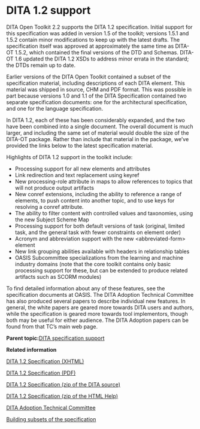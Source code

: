 # DITA 1.2 support

DITA Open Toolkit 2.2 supports the DITA 1.2 specification. Initial support for this specification was added in version 1.5 of the toolkit; versions 1.5.1 and 1.5.2 contain minor modifications to keep up with the latest drafts. The specification itself was approved at approximately the same time as DITA-OT 1.5.2, which contained the final versions of the DTD and Schemas. DITA-OT 1.6 updated the DITA 1.2 XSDs to address minor errata in the standard; the DTDs remain up to date.

Earlier versions of the DITA Open Toolkit contained a subset of the specification material, including descriptions of each DITA element. This material was shipped in source, CHM and PDF format. This was possible in part because versions 1.0 and 1.1 of the DITA Specification contained two separate specification documents: one for the architectural specification, and one for the language specification.

In DITA 1.2, each of these has been considerably expanded, and the two have been combined into a single document. The overall document is much larger, and including the same set of material would double the size of the DITA-OT package. Rather than include that material in the package, we’ve provided the links below to the latest specification material.

Highlights of DITA 1.2 support in the toolkit include:

-   Processing support for all new elements and attributes
-   Link redirection and text replacement using keyref
-   New processing-role attribute in maps to allow references to topics that will not produce output artifacts
-   New conref extensions, including the ability to reference a range of elements, to push content into another topic, and to use keys for resolving a conref attribute.
-   The ability to filter content with controlled values and taxonomies, using the new Subject Scheme Map
-   Processing support for both default versions of task \(original, limited task, and the general task with fewer constraints on element order\)
-   Acronym and abbreviation support with the new <abbreviated-form\> element
-   New link grouping abilities available with headers in relationship tables
-   OASIS Subcommittee specializations from the learning and machine industry domains \(note that the core toolkit contains only basic processing support for these, but can be extended to produce related artifacts such as SCORM modules\)

To find detailed information about any of these features, see the specification documents at OASIS. The DITA Adoption Technical Committee has also produced several papers to describe individual new features. In general, the white papers are geared more towards DITA users and authors, while the specification is geared more towards tool implementors, though both may be useful for either audience. The DITA Adoption papers can be found from that TC’s main web page.

**Parent topic:**[DITA specification support](../user-guide/DITA_spec-support.md)

**Related information**  


[DITA 1.2 Specification \(XHTML\)](http://docs.oasis-open.org/dita/v1.2/spec/DITA1.2-spec.html)

[DITA 1.2 Specification \(PDF\)](http://docs.oasis-open.org/dita/v1.2/spec/DITA1.2-spec.pdf)

[DITA 1.2 Specification \(zip of the DITA source\)](http://docs.oasis-open.org/dita/v1.2/spec/DITA1.2-spec.zip)

[DITA 1.2 Specification \(zip of the HTML Help\)](http://docs.oasis-open.org/dita/v1.2/spec/DITA1.2-spec-chm.zip)

[DITA Adoption Technical Committee](http://www.oasis-open.org/committees/tc_home.php?wg_abbrev=dita-adoption)

[Building subsets of the specification](http://dita.xml.org/wiki/dita-12-specification-building-specification-subsets)

